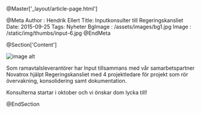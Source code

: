 @Master['_layout/article-page.html']

@Meta
Author : Hendrik Ellert
Title: Inputkonsulter till Regeringskansliet
Date: 2015-09-25
Tags: Nyheter
BgImage : /assets/images/bg1.jpg
Image : /static/img/thumbs/input-6.jpg
@EndMeta

@Section['Content']

![image alt](/static/img/nyheter/regeringskansliet-logga.png)

Som ramavtalsleverantörer har Input tillsammans med vår samarbetspartner Novatrox hjälpt Regeringskansliet med 4 projektledare för projekt som rör övervakning, konsolidering samt dokumentation.

Konsulterna startar i oktober och vi önskar dom lycka till!

@EndSection
